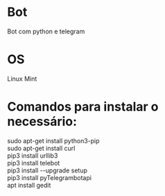 # Bot
Bot com python e telegram

# OS
Linux Mint

# Comandos para instalar o necessário:
sudo apt-get install python3-pip <br>
sudo apt-get install curl <br>
pip3 install urllib3 <br>
pip3 install telebot <br>
pip3 install --upgrade setup <br>
pip3 install pyTelegrambotapi <br>
apt install gedit
